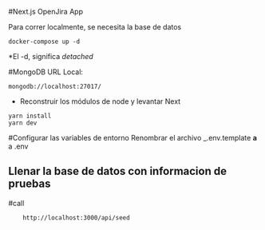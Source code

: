 #Next.js OpenJira App

Para correr localmente, se necesita la base de datos
```
docker-compose up -d
```
*El -d, significa _detached_

#MongoDB URL Local:
```
mongodb://localhost:27017/
```

* Reconstruir los módulos de node y levantar Next
```
yarn install
yarn dev
```

#Configurar las variables de entorno
Renombrar el archivo _.env.template __a__ a .env

## Llenar la base de datos con informacion de pruebas

#call
```
    http://localhost:3000/api/seed
```